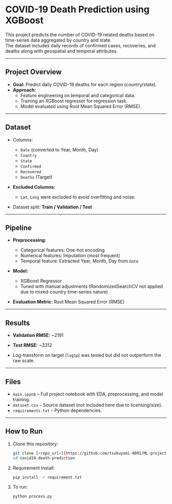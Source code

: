 # COVID-19 Death Prediction using XGBoost

This project predicts the number of COVID-19 related deaths based on time-series data aggregated by country and state.  
The dataset includes daily records of confirmed cases, recoveries, and deaths along with geospatial and temporal attributes.

---

## Project Overview

- **Goal:** Predict daily COVID-19 deaths for each region (country/state).
- **Approach:** 
  - Feature engineering on temporal and categorical data.
  - Training an XGBoost regressor for regression task.
  - Model evaluated using Root Mean Squared Error (RMSE).

---

## Dataset

- Columns:
  - `Date` (converted to Year, Month, Day)
  - `Country`
  - `State`
  - `Confirmed`
  - `Recovered`
  - `Deaths` (Target)

- **Excluded Columns:**
  - `Lat`, `Long` were excluded to avoid overfitting and noise.
  
- Dataset split: **Train / Validation / Test**

---

## Pipeline

- **Preprocessing:**
  - Categorical features: One-hot encoding
  - Numerical features: Imputation (most frequent)
  - Temporal feature: Extracted Year, Month, Day from `Date`

- **Model:**
  - XGBoost Regressor
  - Tuned with manual adjustments (RandomizedSearchCV not applied due to mixed-country time-series nature)

- **Evaluation Metric:** Root Mean Squared Error (RMSE)

---

## Results

- **Validation RMSE:** ~2191  
- **Test RMSE:** ~3312  

- Log-transform on target (`log1p`) was tested but did not outperform the raw scale.

---

## Files

- `main.ipynb` – Full project notebook with EDA, preprocessing, and model training.
- `dataset.csv` – Source dataset (not included here due to licensing/size).
- `requirements.txt` – Python dependencies.

---

## How to Run

1. Clone this repository:
   ```bash
   git clone [<repo_url>](https://github.com/tsukuyomi-0001/ML-project-2.git)
   cd covid19-death-prediction
    ```

3. Requirement Install:
    ```bash
    pip install -r requirement.txt
    ```
2. To run:
    ```bash
    python process.py
    ```
